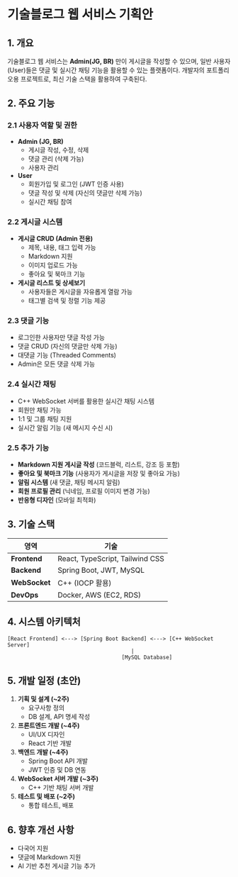 # 기술블로그 웹 서비스 기획안

## 1. 개요

기술블로그 웹 서비스는 **Admin(JG, BR)** 만이 게시글을 작성할 수 있으며, 일반 사용자(User)들은 댓글 및 실시간 채팅 기능을 활용할 수 있는 플랫폼이다. 개발자의 포트폴리오용 프로젝트로, 최신 기술 스택을 활용하여 구축된다.

## 2. 주요 기능

### 2.1 사용자 역할 및 권한

- **Admin (JG, BR)**
  - 게시글 작성, 수정, 삭제
  - 댓글 관리 (삭제 가능)
  - 사용자 관리
- **User**
  - 회원가입 및 로그인 (JWT 인증 사용)
  - 댓글 작성 및 삭제 (자신의 댓글만 삭제 가능)
  - 실시간 채팅 참여

### 2.2 게시글 시스템

- **게시글 CRUD (Admin 전용)**
  - 제목, 내용, 태그 입력 가능
  - Markdown 지원
  - 이미지 업로드 가능
  - 좋아요 및 북마크 기능
- **게시글 리스트 및 상세보기**
  - 사용자들은 게시글을 자유롭게 열람 가능
  - 태그별 검색 및 정렬 기능 제공

### 2.3 댓글 기능

- 로그인한 사용자만 댓글 작성 가능
- 댓글 CRUD (자신의 댓글만 삭제 가능)
- 대댓글 기능 (Threaded Comments)
- Admin은 모든 댓글 삭제 가능

### 2.4 실시간 채팅

- C++ WebSocket 서버를 활용한 실시간 채팅 시스템
- 회원만 채팅 가능
- 1:1 및 그룹 채팅 지원
- 실시간 알림 기능 (새 메시지 수신 시)

### 2.5 추가 기능

- **Markdown 지원 게시글 작성** (코드블럭, 리스트, 강조 등 포함)
- **좋아요 및 북마크 기능** (사용자가 게시글을 저장 및 좋아요 가능)
- **알림 시스템** (새 댓글, 채팅 메시지 알림)
- **회원 프로필 관리** (닉네임, 프로필 이미지 변경 가능)
- **반응형 디자인** (모바일 최적화)

## 3. 기술 스택

| 영역            | 기술                              |
| ------------- | ------------------------------- |
| **Frontend**  | React, TypeScript, Tailwind CSS |
| **Backend**   | Spring Boot, JWT, MySQL         |
| **WebSocket** | C++ (IOCP 활용)                   |
| **DevOps**    | Docker, AWS (EC2, RDS)          |

## 4. 시스템 아키텍처

```
[React Frontend] <---> [Spring Boot Backend] <---> [C++ WebSocket Server]
                                       |
                                    [MySQL Database]
```

## 5. 개발 일정 (초안)

1. **기획 및 설계 (\~2주)**
   - 요구사항 정의
   - DB 설계, API 명세 작성
2. **프론트엔드 개발 (\~4주)**
   - UI/UX 디자인
   - React 기반 개발
3. **백엔드 개발 (\~4주)**
   - Spring Boot API 개발
   - JWT 인증 및 DB 연동
4. **WebSocket 서버 개발 (\~3주)**
   - C++ 기반 채팅 서버 개발
5. **테스트 및 배포 (\~2주)**
   - 통합 테스트, 배포

## 6. 향후 개선 사항

- 다국어 지원
- 댓글에 Markdown 지원
- AI 기반 추천 게시글 기능 추가

